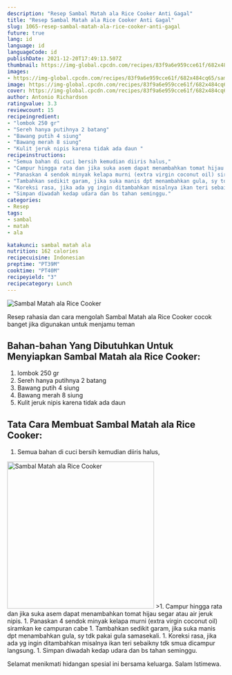 ```yaml
---
description: "Resep Sambal Matah ala Rice Cooker Anti Gagal"
title: "Resep Sambal Matah ala Rice Cooker Anti Gagal"
slug: 1065-resep-sambal-matah-ala-rice-cooker-anti-gagal
future: true
lang: id
language: id
languageCode: id
publishDate: 2021-12-20T17:49:13.507Z 
thumbnail: https://img-global.cpcdn.com/recipes/83f9a6e959cce61f/682x484cq65/sambal-matah-ala-rice-cooker-foto-resep-utama.png
images:
- https://img-global.cpcdn.com/recipes/83f9a6e959cce61f/682x484cq65/sambal-matah-ala-rice-cooker-foto-resep-utama.png
image: https://img-global.cpcdn.com/recipes/83f9a6e959cce61f/682x484cq65/sambal-matah-ala-rice-cooker-foto-resep-utama.png
cover: https://img-global.cpcdn.com/recipes/83f9a6e959cce61f/682x484cq65/sambal-matah-ala-rice-cooker-foto-resep-utama.png
author: Antonio Richardson
ratingvalue: 3.3
reviewcount: 15
recipeingredient:
- "lombok 250 gr"
- "Sereh hanya putihnya 2 batang"
- "Bawang putih 4 siung"
- "Bawang merah 8 siung"
- "Kulit jeruk nipis karena tidak ada daun "
recipeinstructions:
- "Semua bahan di cuci bersih kemudian diiris halus,"
- "Campur hingga rata dan jika suka asem dapat menambahkan tomat hijau segar atau air jeruk nipis."
- "Panaskan 4 sendok minyak kelapa murni (extra virgin coconut oil) siramkan ke campuran cabe"
- "Tambahkan sedikit garam, jika suka manis dpt menambahkan gula, sy tdk pakai gula samasekali."
- "Koreksi rasa, jika ada yg ingin ditambahkan misalnya ikan teri sebaikny tdk smua dicampur langsung."
- "Simpan diwadah kedap udara dan bs tahan seminggu."
categories:
- Resep
tags:
- sambal
- matah
- ala

katakunci: sambal matah ala 
nutrition: 162 calories
recipecuisine: Indonesian
preptime: "PT39M"
cooktime: "PT40M"
recipeyield: "3"
recipecategory: Lunch
---
```



![Sambal Matah ala Rice Cooker](https://img-global.cpcdn.com/recipes/83f9a6e959cce61f/682x484cq65/sambal-matah-ala-rice-cooker-foto-resep-utama.png)

Resep rahasia dan cara mengolah  Sambal Matah ala Rice Cooker cocok banget jika digunakan untuk menjamu teman

<!--inarticleads1-->

## Bahan-bahan Yang Dibutuhkan Untuk Menyiapkan Sambal Matah ala Rice Cooker:

1. lombok 250 gr
1. Sereh hanya putihnya 2 batang
1. Bawang putih 4 siung
1. Bawang merah 8 siung
1. Kulit jeruk nipis karena tidak ada daun 



<!--inarticleads2-->

## Tata Cara Membuat Sambal Matah ala Rice Cooker:

1. Semua bahan di cuci bersih kemudian diiris halus,
<img class="lazyload" data-src="https://img-global.cpcdn.com/steps/5c676c67f9295e92/160x128cq70/sambal-matah-ala-rice-cooker-langkah-memasak-1-foto.png" alt="Sambal Matah ala Rice Cooker" width="340" height="340">
>1. Campur hingga rata dan jika suka asem dapat menambahkan tomat hijau segar atau air jeruk nipis.
1. Panaskan 4 sendok minyak kelapa murni (extra virgin coconut oil) siramkan ke campuran cabe
1. Tambahkan sedikit garam, jika suka manis dpt menambahkan gula, sy tdk pakai gula samasekali.
1. Koreksi rasa, jika ada yg ingin ditambahkan misalnya ikan teri sebaikny tdk smua dicampur langsung.
1. Simpan diwadah kedap udara dan bs tahan seminggu.




Selamat menikmati hidangan spesial ini bersama keluarga. Salam Istimewa.
